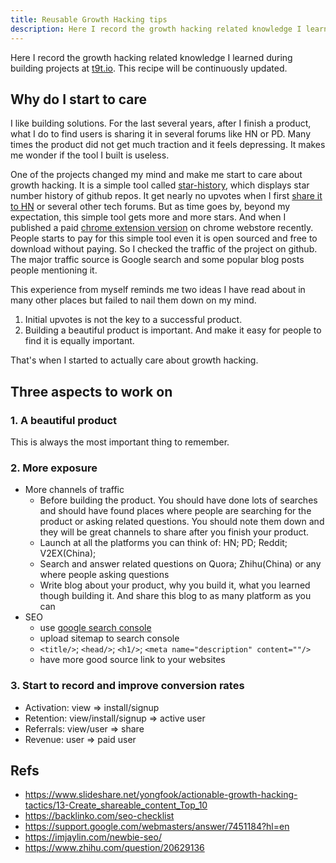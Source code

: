 ```yaml
---
title: Reusable Growth Hacking tips
description: Here I record the growth hacking related knowledge I learned during building projects in t9t.io. This recipe will be continuously updated.
---
```


Here I record the growth hacking related knowledge I learned during building projects at [t9t.io](http://t9t.io). This recipe will be continuously updated.

## Why do I start to care

I like building solutions. For the last several years, after I finish a product, what I do to find users is sharing it in several forums like HN or PD. Many times the product did not get much traction and it feels depressing. It makes me wonder if the tool I built is useless.

One of the projects changed my mind and make me start to care about growth hacking. It is a simple tool called [star-history](https://github.com/star-history), which displays star number history of github repos. It get nearly no upvotes when I first [share it to HN](https://news.ycombinator.com/item?id=10271641) or several other tech forums. But as time goes by, beyond my expectation, this simple tool gets more and more stars. And when I published a paid [chrome extension version](https://github.com/timqian/star-history-plugin) on chrome webstore recently. People starts to pay for this simple tool even it is open sourced and free to download without paying. So I checked the traffic of the project on github. The major traffic source is Google search and some popular blog posts people mentioning it.

This experience from myself reminds me two ideas I have read about in many other places but failed to nail them down on my mind.

1. Initial upvotes is not the key to a successful product.
2. Building a beautiful product is important. And make it easy for people to find it is equally important.

That's when I started to actually care about growth hacking.

## Three aspects to work on

### 1. A beautiful product

This is always the most important thing to remember.

### 2. More exposure

- More channels of traffic
  - Before building the product. You should have done lots of searches and should have found places where people are searching for the product or asking related questions. You should note them down and they will be great channels to share after you finish your product.
  - Launch at all the platforms you can think of: HN; PD; Reddit; V2EX(China);
  - Search and answer related questions on Quora; Zhihu(China) or any where people asking questions
  - Write blog about your product, why you build it, what you learned though building it. And share this blog to as many platform as you can
- SEO
  - use [google search console](https://search.google.com/search-console)
  - upload sitemap to search console
  - `<title/>`; `<head/>`; `<h1/>`; `<meta name="description" content=""/>`
  - have more good source link to your websites

### 3. Start to record and improve conversion rates

- Activation: view => install/signup
- Retention: view/install/signup => active user
- Referrals: view/user => share
- Revenue: user => paid user

## Refs
- https://www.slideshare.net/yongfook/actionable-growth-hacking-tactics/13-Create_shareable_content_Top_10
- https://backlinko.com/seo-checklist
- https://support.google.com/webmasters/answer/7451184?hl=en
- https://imjaylin.com/newbie-seo/
- https://www.zhihu.com/question/20629136